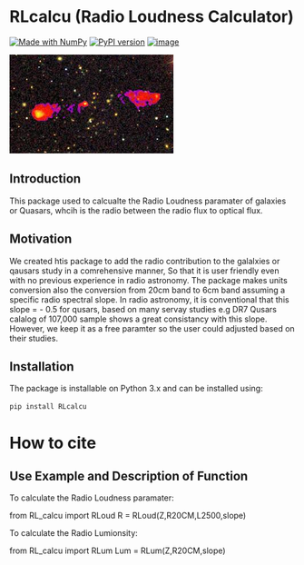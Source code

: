 # RLcalcu  (Radio Loudness Calculator)
[![Made with NumPy](https://img.shields.io/badge/Made%20with-NumPy-blue.svg)](https://numpy.org/)
[![PyPI version](https://badge.fury.io/py/bhml.svg)](https://pypi.org/project/bhml/)
[![image](https://img.shields.io/badge/License-MIT-yellow.svg)](https://opensource.org/licenses/MIT)

![image alt](https://github.com/fatma2585/RLcalc/blob/main/Unknown.jpeg)


## Introduction

This package used to calcualte the Radio Loudness paramater of galaxies or Quasars, whcih is the radio between the radio flux to optical flux.


## Motivation
We created htis package to add the radio contribution to the galalxies or qausars study in a comrehensive manner, So that it is user friendly even with no previous experience in radio astronomy. The package makes units conversion also the conversion from 20cm band to 6cm band assuming a specific radio spectral slope. In radio astronomy, it is conventional that this slope = - 0.5 for qusars, based on many servay studies e.g DR7 Qusars calalog of 107,000 sample shows a great consistancy with this slope.
However, we keep it as a free paramter so the user could adjusted based on their studies.




## Installation

The package is installable on Python 3.x and can be installed using:

```pip install RLcalcu```

# How to cite



## Use Example and Description of Function

To calculate the Radio Loudness paramater:

from RL_calcu import RLoud
R = RLoud(Z,R20CM,L2500,slope)


To calculate the Radio Lumionsity:

from RL_calcu import RLum
Lum = RLum(Z,R20CM,slope)

```
